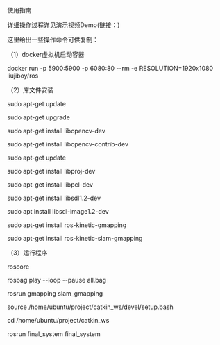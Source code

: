 使用指南

详细操作过程详见演示视频Demo(链接：)

这里给出一些操作命令可供复制：

（1）docker虚拟机启动容器

docker run -p 5900:5900 -p 6080:80 --rm -e RESOLUTION=1920x1080 liujiboy/ros

（2）库文件安装

sudo apt-get update

sudo apt-get upgrade

sudo apt-get install libopencv-dev

sudo apt-get install libopencv-contrib-dev

sudo apt-get update

sudo apt-get install libproj-dev

sudo apt-get install libpcl-dev

sudo apt-get install libsdl1.2-dev

sudo apt install libsdl-image1.2-dev

sudo apt-get install ros-kinetic-gmapping

sudo apt-get install ros-kinetic-slam-gmapping

（3）运行程序

roscore

rosbag play --loop --pause all.bag

rosrun gmapping slam_gmapping

source /home/ubuntu/project/catkin_ws/devel/setup.bash

cd /home/ubuntu/project/catkin_ws

rosrun final_system final_system

